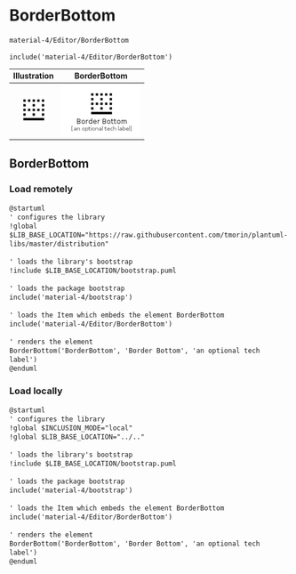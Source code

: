 # BorderBottom


```text
material-4/Editor/BorderBottom
```

```text
include('material-4/Editor/BorderBottom')
```



| Illustration | BorderBottom |
| :---: | :---: |
| ![illustration for Illustration](../../material-4/Editor/BorderBottom.png) | ![illustration for BorderBottom](../../material-4/Editor/BorderBottom.Local.png) |




## BorderBottom

### Load remotely
```plantuml
@startuml
' configures the library
!global $LIB_BASE_LOCATION="https://raw.githubusercontent.com/tmorin/plantuml-libs/master/distribution"

' loads the library's bootstrap
!include $LIB_BASE_LOCATION/bootstrap.puml

' loads the package bootstrap
include('material-4/bootstrap')

' loads the Item which embeds the element BorderBottom
include('material-4/Editor/BorderBottom')

' renders the element
BorderBottom('BorderBottom', 'Border Bottom', 'an optional tech label')
@enduml
```

### Load locally
```plantuml
@startuml
' configures the library
!global $INCLUSION_MODE="local"
!global $LIB_BASE_LOCATION="../.."

' loads the library's bootstrap
!include $LIB_BASE_LOCATION/bootstrap.puml

' loads the package bootstrap
include('material-4/bootstrap')

' loads the Item which embeds the element BorderBottom
include('material-4/Editor/BorderBottom')

' renders the element
BorderBottom('BorderBottom', 'Border Bottom', 'an optional tech label')
@enduml
```

